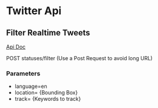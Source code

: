 # Twitter Api

## Filter Realtime Tweets
[Api Doc](https://developer.twitter.com/en/docs/tweets/filter-realtime/overview.html)

POST statuses/filter 
(Use a Post Request to avoid long URL)

### Parameters
* language=en
* location= {Bounding Box}
* track= {Keywords to track}


